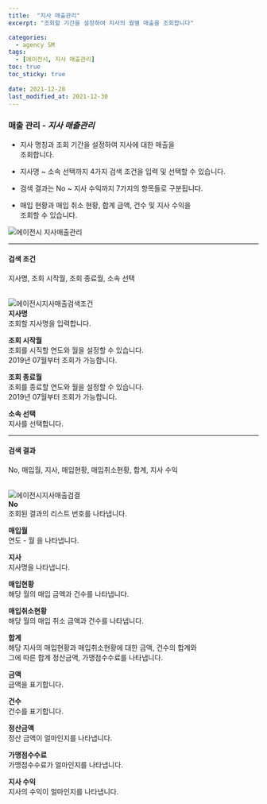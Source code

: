 ```yaml
---
title:  "지사 매출관리"
excerpt: "조회할 기간을 설정하여 지사의 월별 매출을 조회합니다"

categories:
  - agency SM
tags:
  - [에이전시, 지사 매출관리]
toc: true
toc_sticky: true
 
date: 2021-12-28
last_modified_at: 2021-12-30
---
```

### 매출 관리 - *지사 매출관리*
- 지사 명칭과 조회 기간을 설정하여 지사에 대한 매출을<br>조회합니다.

- 지사명 ~ 소속 선택까지 4가지 검색 조건을 입력 및 선택할 수 있습니다.

- 검색 결과는 No ~ 지사 수익까지 7가지의 항목들로 구분됩니다.

- 매입 현황과 매입 취소 현황, 합계 금액, 건수 및 지사 수익을<br>조회할 수 있습니다.

![에이전시 지사매출관리](https://user-images.githubusercontent.com/95394003/147519197-6ae4e552-6a56-4a55-af4a-20da63faaebf.jpeg)
<br>

---

#### 검색 조건
지사명, 조회 시작월, 조회 종료월, 소속 선택<br>
<br>

![에이전시지사매출검색조건](https://user-images.githubusercontent.com/95394003/147520283-a6e2bda1-153a-4ba2-8b21-2e267c3db1a0.jpeg)<br>
**지사명**<br>
조회할 지사명을 입력합니다.

**조회 시작월**<br>
조회를 시직할 연도와 월을 설정할 수 있습니다.<br>2019년 07월부터 조회가 가능합니다.

**조회 종료월**<br>
조회를 종료할 연도와 월을 설정할 수 있습니다.<br>2019년 07월부터 조회가 가능합니다.

**소속 선택**<br>
지사를 선택합니다.
<br>

---

#### 검색 결과
No, 매입월, 지사, 매입현황, 매입취소현황, 합계, 지사 수익<br>
<br>

![에이전시지사매출검결](https://user-images.githubusercontent.com/95394003/147520345-9d96703e-b72c-4450-b9a2-64ac5ecaf32c.jpeg)<br>
**No**<br>
조회된 결과의 리스트 번호를 나타냅니다.

**매입월**<br>
연도 - 월 을 나타냅니다.

**지사**<br>
지사명을 나타냅니다.

**매입현황**<br>
해당 월의 매입 금액과 건수를 나타냅니다.

**매입취소현황**<br>
해당 월의 매입 취소 금액과 건수를 나타냅니다.

**합계**<br>
해당 지사의 매입현황과 매입취소현황에 대한 금액, 건수의 합계와<br>그에 따른 합계 정산금액, 가맹점수수료를 나타냅니다.

**금액**<br>
금액을 표기합니다.

**건수**<br>
건수를 표기합니다.

**정산금액**<br>
정산 금액이 얼마인지를 나타냅니다.

**가맹점수수료**<br>
가맹점수수료가 얼마인지를 나타냅니다.

**지사 수익**<br>
지사의 수익이 얼마인지를 나타냅니다.